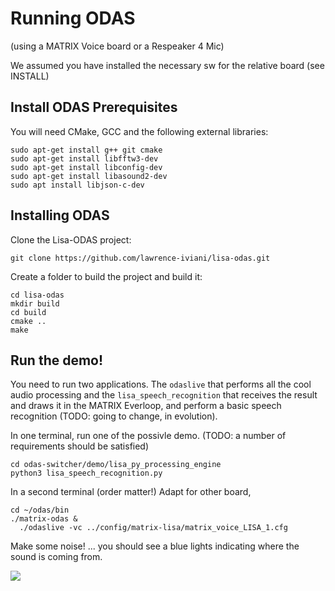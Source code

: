 # Running ODAS 
(using a MATRIX Voice board or a Respeaker 4 Mic)

We assumed you have installed the necessary sw for the relative board (see INSTALL)

## Install ODAS Prerequisites

You will need CMake, GCC and the following external libraries:

```batch
sudo apt-get install g++ git cmake
sudo apt-get install libfftw3-dev
sudo apt-get install libconfig-dev
sudo apt-get install libasound2-dev
sudo apt install libjson-c-dev
```

## Installing ODAS

Clone the Lisa-ODAS project:

```batch
git clone https://github.com/lawrence-iviani/lisa-odas.git
```

Create a folder to build the project and build it:

```batch
cd lisa-odas
mkdir build
cd build
cmake ..
make
```

## Run the demo!

You need to run two applications. The `odaslive` that performs all the cool audio processing and the `lisa_speech_recognition` that receives the result and draws it in the MATRIX Everloop, and perform a basic speech recognition (TODO: going to change, in evolution).

In one terminal, run one of the possivle demo. (TODO: a number of requirements should be satisfied)
```batch
cd odas-switcher/demo/lisa_py_processing_engine 
python3 lisa_speech_recognition.py
```

In a second terminal (order matter!)
Adapt for other board, 
```batch
cd ~/odas/bin
./matrix-odas &
  ./odaslive -vc ../config/matrix-lisa/matrix_voice_LISA_1.cfg
```

Make some noise! ... you should see a blue lights indicating where the sound is coming from.

![](./matrix-odas-running.gif)
